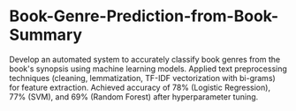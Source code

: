 # Book-Genre-Prediction-from-Book-Summary
Develop an automated system to accurately classify book genres from the book's synopsis using machine learning models. Applied text preprocessing techniques (cleaning, lemmatization, TF-IDF vectorization with bi-grams) for feature extraction. Achieved accuracy of 78% (Logistic Regression), 77% (SVM), and 69% (Random Forest) after hyperparameter tuning.
